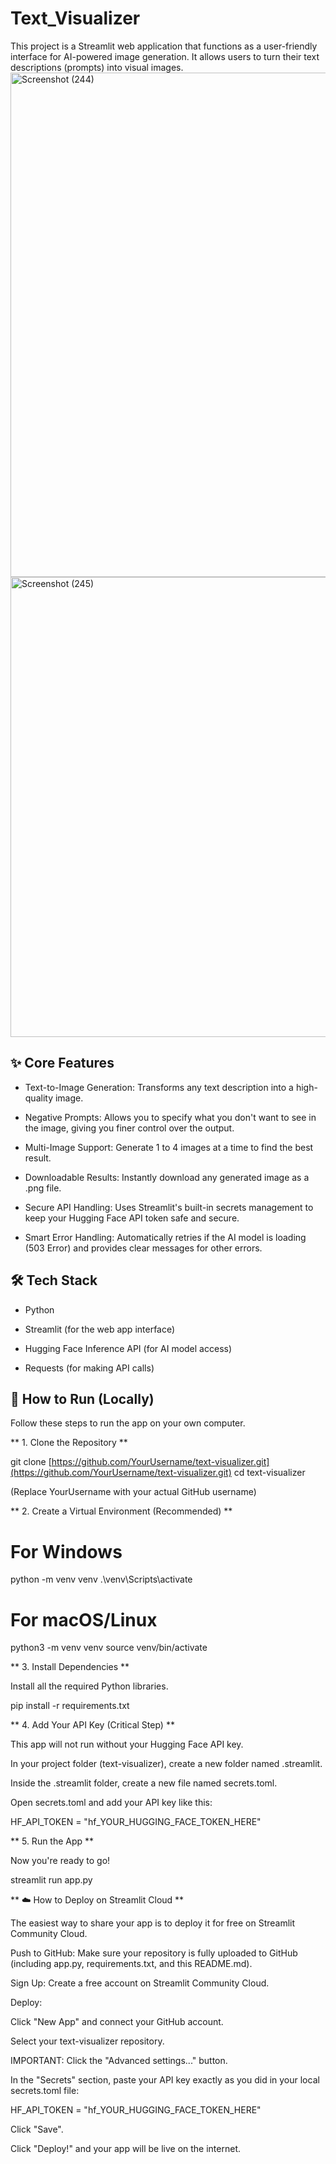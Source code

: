 # Text_Visualizer
This project is a Streamlit web application that functions as a user-friendly interface for AI-powered image generation. It allows users to turn their text descriptions (prompts) into visual images.
<img width="1920" height="807" alt="Screenshot (244)" src="https://github.com/user-attachments/assets/d841e860-cda3-481a-b8d3-da15769ea665" />
<img width="1920" height="736" alt="Screenshot (245)" src="https://github.com/user-attachments/assets/76c29786-7e12-4e8a-b1f7-ab1a4d9e07aa" />
## ✨ Core Features

- Text-to-Image Generation: Transforms any text description into a high-quality image.

- Negative Prompts: Allows you to specify what you don't want to see in the image, giving you finer control over the output.

- Multi-Image Support: Generate 1 to 4 images at a time to find the best result.

- Downloadable Results: Instantly download any generated image as a .png file.

- Secure API Handling: Uses Streamlit's built-in secrets management to keep your Hugging Face API token safe and secure.

- Smart Error Handling: Automatically retries if the AI model is loading (503 Error) and provides clear messages for other errors.

## 🛠️ Tech Stack

- Python

- Streamlit (for the web app interface)

- Hugging Face Inference API (for AI model access)

- Requests (for making API calls)

## 🚀 How to Run (Locally)

Follow these steps to run the app on your own computer.

** 1. Clone the Repository **

git clone [https://github.com/YourUsername/text-visualizer.git](https://github.com/YourUsername/text-visualizer.git)
cd text-visualizer


(Replace YourUsername with your actual GitHub username)

** 2. Create a Virtual Environment (Recommended) ** 

# For Windows
python -m venv venv
.\venv\Scripts\activate

# For macOS/Linux
python3 -m venv venv
source venv/bin/activate


** 3. Install Dependencies **

Install all the required Python libraries.

pip install -r requirements.txt


** 4. Add Your API Key (Critical Step) **

This app will not run without your Hugging Face API key.

In your project folder (text-visualizer), create a new folder named .streamlit.

Inside the .streamlit folder, create a new file named secrets.toml.

Open secrets.toml and add your API key like this:

HF_API_TOKEN = "hf_YOUR_HUGGING_FACE_TOKEN_HERE"


** 5. Run the App **

Now you're ready to go!

streamlit run app.py


** ☁️ How to Deploy on Streamlit Cloud **

The easiest way to share your app is to deploy it for free on Streamlit Community Cloud.

Push to GitHub: Make sure your repository is fully uploaded to GitHub (including app.py, requirements.txt, and this README.md).

Sign Up: Create a free account on Streamlit Community Cloud.

Deploy:

Click "New App" and connect your GitHub account.

Select your text-visualizer repository.

IMPORTANT: Click the "Advanced settings..." button.

In the "Secrets" section, paste your API key exactly as you did in your local secrets.toml file:

HF_API_TOKEN = "hf_YOUR_HUGGING_FACE_TOKEN_HERE"


Click "Save".

Click "Deploy!" and your app will be live on the internet.
